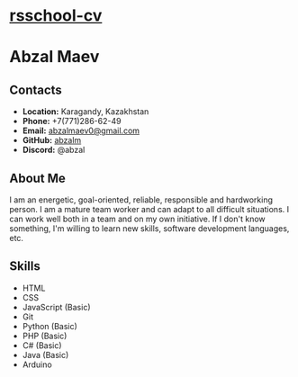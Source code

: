 # __[rsschool-cv](https://abzalm.github.io/rsschool-cv/)__

# __Abzal Maev__

## __Contacts__
- __Location:__ Karagandy, Kazakhstan
- __Phone:__ +7(771)286-62-49
- __Email:__ abzalmaev0@gmail.com
- __GitHub:__ [abzalm](https://github.com/abzalm)
- __Discord:__ @abzal

## __About Me__
I am an energetic, goal-oriented, reliable, responsible and hardworking person. I am a mature team worker and can adapt to all difficult situations. I can work well both in a team and on my own initiative. If I don't know something, I'm willing to learn new skills, software development languages, etc.

## __Skills__
- HTML
- CSS
- JavaScript (Basic)
- Git
- Python (Basic)
- PHP (Basic)
- C# (Basic)
- Java (Basic)
- Arduino
